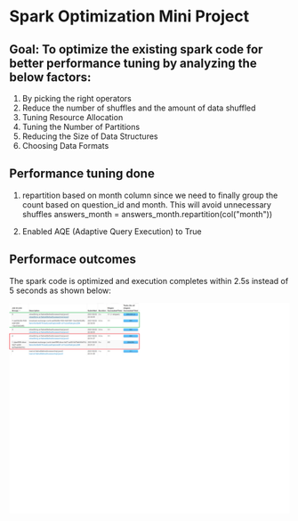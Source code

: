 # Spark Optimization Mini Project

## Goal: To optimize the existing spark code for better performance tuning by analyzing the below factors:

1. By picking the right operators
2. Reduce the number of shuffles and the amount of data shuffled
3. Tuning Resource Allocation
4. Tuning the Number of Partitions
5. Reducing the Size of Data Structures
6. Choosing Data Formats

## Performance tuning done

1. repartition based on month column since we need to finally group the count based on question_id and month. This will avoid unnecessary shuffles
    answers_month = answers_month.repartition(col("month"))
    
2. Enabled AQE (Adaptive Query Execution) to True

## Performace outcomes

The spark code is optimized and execution completes within 2.5s instead of 5 seconds as shown below:

![img1](https://github.com/bsathyamur/spark-OptimizationProject/blob/main/performance.png)
